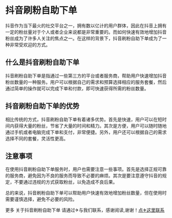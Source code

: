 # 抖音刷粉自助下单

抖音作为当下最火的社交平台之一，拥有数以亿计的用户群体，因此在抖音上拥有一定的粉丝量对于个人或者企业来说都是非常重要的。而如何快速有效地增加抖音粉丝成为了许多人关注的焦点之一。在这样的背景下，抖音刷粉自助下单成为了一种非常受欢迎的方式。

## 什么是抖音刷粉自助下单

抖音刷粉自助下单是指通过一些第三方的平台或者服务商，帮助用户快速增加抖音粉丝数量的一种服务。用户可以根据自己的需求和预算选择相应的服务套餐，然后通过简单的操作就可以完成下单和付款，即可快速获得所需的粉丝数量。

## 抖音刷粉自助下单的优势

相比传统的方式，抖音刷粉自助下单有着诸多优势。首先是快速，用户可以在短时间内获得大量的粉丝，节省了大量的时间和精力。其次是方便，用户可以随时随地通过手机或者电脑完成下单和支付，非常便捷。另外，用户还可以根据自己的需求选择不同的套餐，灵活性更高。

## 注意事项

在使用抖音刷粉自助下单服务时，用户也需要注意一些事项。首先是选择正规可靠的服务商，避免因为不良的服务而导致不必要的麻烦。其次是要注意遵守抖音的规定，不要通过违规的方式获取粉丝，以免造成不良后果。

总的来说，抖音刷粉自助下单可以帮助用户快速有效地增加粉丝数量，但在使用时需要谨慎选择，避免不必要的风险。

更多 关于抖音刷粉自助下单 请通过✈与我们联系，感谢阅读,谢谢！[点✈这里联系](https://www.k02.cc)